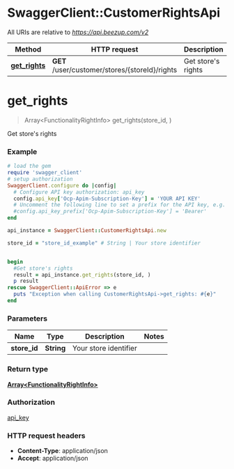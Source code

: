 # SwaggerClient::CustomerRightsApi

All URIs are relative to *https://api.beezup.com/v2*

Method | HTTP request | Description
------------- | ------------- | -------------
[**get_rights**](CustomerRightsApi.md#get_rights) | **GET** /user/customer/stores/{storeId}/rights | Get store&#39;s rights


# **get_rights**
> Array&lt;FunctionalityRightInfo&gt; get_rights(store_id, )

Get store's rights

### Example
```ruby
# load the gem
require 'swagger_client'
# setup authorization
SwaggerClient.configure do |config|
  # Configure API key authorization: api_key
  config.api_key['Ocp-Apim-Subscription-Key'] = 'YOUR API KEY'
  # Uncomment the following line to set a prefix for the API key, e.g. 'Bearer' (defaults to nil)
  #config.api_key_prefix['Ocp-Apim-Subscription-Key'] = 'Bearer'
end

api_instance = SwaggerClient::CustomerRightsApi.new

store_id = "store_id_example" # String | Your store identifier


begin
  #Get store's rights
  result = api_instance.get_rights(store_id, )
  p result
rescue SwaggerClient::ApiError => e
  puts "Exception when calling CustomerRightsApi->get_rights: #{e}"
end
```

### Parameters

Name | Type | Description  | Notes
------------- | ------------- | ------------- | -------------
 **store_id** | **String**| Your store identifier | 

### Return type

[**Array&lt;FunctionalityRightInfo&gt;**](FunctionalityRightInfo.md)

### Authorization

[api_key](../README.md#api_key)

### HTTP request headers

 - **Content-Type**: application/json
 - **Accept**: application/json



